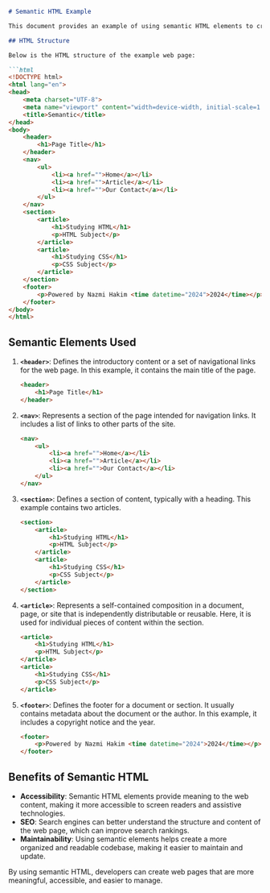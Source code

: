 ```markdown
# Semantic HTML Example

This document provides an example of using semantic HTML elements to create a well-structured web page. Semantic HTML refers to the use of HTML tags that convey the meaning and structure of the content within them. These tags help improve the accessibility and search engine optimization (SEO) of the web page.

## HTML Structure

Below is the HTML structure of the example web page:

```html
<!DOCTYPE html>
<html lang="en">
<head>
    <meta charset="UTF-8">
    <meta name="viewport" content="width=device-width, initial-scale=1.0">
    <title>Semantic</title>
</head>
<body>
    <header>
        <h1>Page Title</h1>
    </header>
    <nav>
        <ul>
            <li><a href="">Home</a></li>
            <li><a href="">Article</a></li>
            <li><a href="">Our Contact</a></li>
        </ul>
    </nav>
    <section>
        <article>
            <h1>Studying HTML</h1>
            <p>HTML Subject</p>
        </article>
        <article>
            <h1>Studying CSS</h1>
            <p>CSS Subject</p>
        </article>
    </section>
    <footer>
        <p>Powered by Nazmi Hakim <time datetime="2024">2024</time></p>
    </footer>
</body>
</html>
```

## Semantic Elements Used

1. **`<header>`**: Defines the introductory content or a set of navigational links for the web page. In this example, it contains the main title of the page.
    ```html
    <header>
        <h1>Page Title</h1>
    </header>
    ```

2. **`<nav>`**: Represents a section of the page intended for navigation links. It includes a list of links to other parts of the site.
    ```html
    <nav>
        <ul>
            <li><a href="">Home</a></li>
            <li><a href="">Article</a></li>
            <li><a href="">Our Contact</a></li>
        </ul>
    </nav>
    ```

3. **`<section>`**: Defines a section of content, typically with a heading. This example contains two articles.
    ```html
    <section>
        <article>
            <h1>Studying HTML</h1>
            <p>HTML Subject</p>
        </article>
        <article>
            <h1>Studying CSS</h1>
            <p>CSS Subject</p>
        </article>
    </section>
    ```

4. **`<article>`**: Represents a self-contained composition in a document, page, or site that is independently distributable or reusable. Here, it is used for individual pieces of content within the section.
    ```html
    <article>
        <h1>Studying HTML</h1>
        <p>HTML Subject</p>
    </article>
    <article>
        <h1>Studying CSS</h1>
        <p>CSS Subject</p>
    </article>
    ```

5. **`<footer>`**: Defines the footer for a document or section. It usually contains metadata about the document or the author. In this example, it includes a copyright notice and the year.
    ```html
    <footer>
        <p>Powered by Nazmi Hakim <time datetime="2024">2024</time></p>
    </footer>
    ```

## Benefits of Semantic HTML

- **Accessibility**: Semantic HTML elements provide meaning to the web content, making it more accessible to screen readers and assistive technologies.
- **SEO**: Search engines can better understand the structure and content of the web page, which can improve search rankings.
- **Maintainability**: Using semantic elements helps create a more organized and readable codebase, making it easier to maintain and update.

By using semantic HTML, developers can create web pages that are more meaningful, accessible, and easier to manage.
